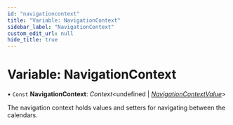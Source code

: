 ```yaml
---
id: "navigationcontext"
title: "Variable: NavigationContext"
sidebar_label: "NavigationContext"
custom_edit_url: null
hide_title: true
---
```


# Variable: NavigationContext

• `Const` **NavigationContext**: *Context*<undefined \| [*NavigationContextValue*](../types/navigationcontextvalue.md)\>

The navigation context holds values and setters for navigating between the
calendars.
